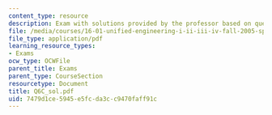 ```yaml
---
content_type: resource
description: Exam with solutions provided by the professor based on queue,MST,Big-O.
file: /media/courses/16-01-unified-engineering-i-ii-iii-iv-fall-2005-spring-2006/7479d1ce5945e5fcda3cc9470faff91c_Q6C_sol.pdf
file_type: application/pdf
learning_resource_types:
- Exams
ocw_type: OCWFile
parent_title: Exams
parent_type: CourseSection
resourcetype: Document
title: Q6C_sol.pdf
uid: 7479d1ce-5945-e5fc-da3c-c9470faff91c
---
```

